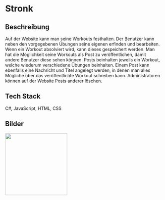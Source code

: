 # Stronk

## Beschreibung
Auf der Website kann man seine Workouts festhalten. Der Benutzer kann neben den vorgegebenen Übungen seine eigenen erfinden und bearbeiten. Wenn ein Workout absolviert wird, kann dieses gespeichert werden. Man hat die Möglichkeit seine Workouts als Post zu veröffentlichen, damit andere Benutzer diese sehen können. Posts beinhalten jeweils ein Workout, welche wiederum verschiedene Übungen beinhalten. Einem Post kann ebenfalls eine Nachricht und Titel angelegt werden, in denen man alles Mögliche über das veröffentlichte Workout schreiben kann. Administratoren können auf der Website Posts anderer löschen.

## Tech Stack
C#, JavaScript, HTML, CSS

## Bilder
<img src="https://user-images.githubusercontent.com/99955639/202207138-23f3c7c7-b925-423a-a049-d141dffd48c2.png" data-canonical-src="https://user-images.githubusercontent.com/99955639/202207138-23f3c7c7-b925-423a-a049-d141dffd48c2.png" width="200" height="200" />
